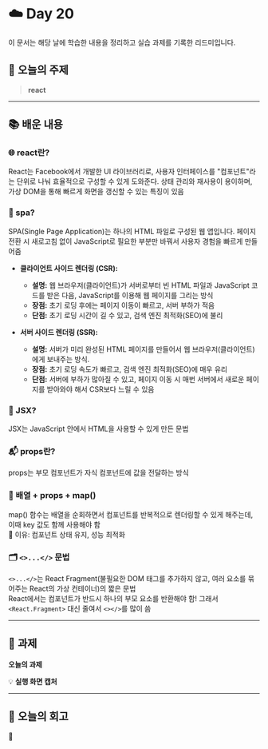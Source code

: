 # ☁️ Day 20
이 문서는 해당 날에 학습한 내용을 정리하고 실습 과제를 기록한 리드미입니다.

## 🔖 오늘의 주제
> **react**

---

## 📚 배운 내용
### 🌐 react란?
React는 Facebook에서 개발한 UI 라이브러리로, 사용자 인터페이스를 "컴포넌트"라는 단위로 나눠 효율적으로 구성할 수 있게 도와준다. 상태 관리와 재사용이 용이하며, 가상 DOM을 통해 빠르게 화면을 갱신할 수 있는 특징이 있음

### 📝 spa?
SPA(Single Page Application)는 하나의 HTML 파일로 구성된 웹 앱입니다. 페이지 전환 시 새로고침 없이 JavaScript로 필요한 부분만 바꿔서 사용자 경험을 빠르게 만들어줌

- **클라이언트 사이드 렌더링 (CSR):**
    - **설명:** 웹 브라우저(클라이언트)가 서버로부터 빈 HTML 파일과 JavaScript 코드를 받은 다음, JavaScript를 이용해 웹 페이지를 그리는 방식
    - **장점:** 초기 로딩 후에는 페이지 이동이 빠르고, 서버 부하가 적음
    - **단점:** 초기 로딩 시간이 길 수 있고, 검색 엔진 최적화(SEO)에 불리

- **서버 사이드 렌더링 (SSR):**
    - **설명:** 서버가 미리 완성된 HTML 페이지를 만들어서 웹 브라우저(클라이언트)에게 보내주는 방식. 
    - **장점:** 초기 로딩 속도가 빠르고, 검색 엔진 최적화(SEO)에 매우 유리
    - **단점:** 서버에 부하가 많아질 수 있고, 페이지 이동 시 매번 서버에서 새로운 페이지를 받아와야 해서 CSR보다 느릴 수 있음

### 🧩 JSX?
JSX는 JavaScript 안에서 HTML을 사용할 수 있게 만든 문법

### 📬 props란?
props는 부모 컴포넌트가 자식 컴포넌트에 값을 전달하는 방식

### 🔁 배열 + props + map()
map() 함수는 배열을 순회하면서 컴포넌트를 반복적으로 렌더링할 수 있게 해주는데, 이때 key 값도 함께 사용해야 함   
📌 이유: 컴포넌트 상태 유지, 성능 최적화

### 🗂️ `<>...</>` 문법
`<>...</>`는 React Fragment(불필요한 DOM 태그를 추가하지 않고, 여러 요소를 묶어주는 React의 가상 컨테이너)의 짧은 문법   
React에서는 컴포넌트가 반드시 하나의 부모 요소를 반환해야 함! 그래서 `<React.Fragment>` 대신 줄여서 `<></>`를 많이 씀

---

## 📝 과제

**오늘의 과제**
>

💡 **실행 화면 캡처**

---

## 💭 오늘의 회고
🥲 
